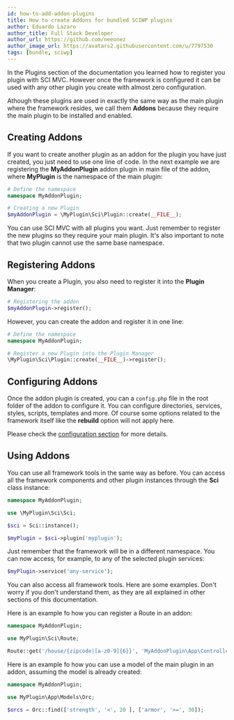 ```yaml
---
id: how-to-add-addon-plugins
title: How to create Addons for bundled SCIWP plugins
author: Eduardo Lazaro
author_title: Full Stack Developer
author_url: https://github.com/neeonez
author_image_url: https://avatars2.githubusercontent.com/u/7797530
tags: [bundle, sciwp]
---
```


In the Plugins section of the documentation you learned how to register you plugin with SCI MVC. However once the framework is configured it can be used with any other plugin you create with almost zero configuration.

<!--truncate-->

Athough these plugins are used in exactly the same way as the main plugin where the framework resides, we call them **Addons** because they require the main plugin to be installed and enabled.

## Creating Addons

If you want to create another plugin as an addon for the plugin you have just created, you just need to use one line of code. In the next example we are registering the **MyAddonPlugin** addon plugin in main file of the addon, where **MyPlugin** is the namespace of the main plugin:

```php
# Define the namespace
namespace MyAddonPlugin;

# Creating a new Plugin
$myAddonPlugin = \MyPlugin\Sci\Plugin::create(__FILE__);
```

You can use SCI MVC with all plugins you want. Just remember to register the new plugins so they require your main plugin. It's also important to note that two plugin cannot use the same base namespace.


## Registering Addons

When you create a Plugin, you also need to register it into the **Plugin Manager**:


```php
# Registering the addon
$myAddonPlugin->register();
```
However, you can create the addon and register it in one line:

```php
# Define the namespace
namespace MyAddonPlugin;

# Register a new Plugin into the Plugin Manager
\MyPlugin\Sci\Plugin::create(__FILE__)->register();
```


## Configuring Addons

Once the addon plugin is created, you can a `config.php` file in the root folder of the addon to configure it. You can configure directories, services, styles, scripts, templates and more. Of course some options related to the framework itself like the **rebuild** option will not apply here.

Please check the [configuration section](/docs/framework/configuration) for more details.

## Using Addons

You can use all framework tools in the same way as before. You can access all the framework components and other plugin instances through the **Sci** class instance:

```php
namespace MyAddonPlugin;

use \MyPlugin\Sci\Sci;

$sci = Sci::instance();

$myPlugin = $sci->plugin('myplugin');

```

Just remember that the framework will be in a different namespace. You can now access, for example, to any of the selected plugin services:


```php
$myPlugin->service('any-service');

```

You can also access all framework tools. Here are some examples. Don't worry if you don't understand them, as they are all explained in other sections of this documentation.

Here is an example fo how you can register a Route in an addon:

```php
namespace MyAddonPlugin;

use MyPlugin\Sci\Route;

Route::get('/house/{zipcode|[a-z0-9]{6}}', 'MyAddonPlugin\App\Controllers\House@show')->register();
```

Here is an example fo how you can use a model of the main plugin in an addon, assuming the model is already created:

```php
namespace MyAddonPlugin;

use MyPlugin\App\Models\Orc;

$orcs = Orc::find(['strength', '<', 20 ], ['armor', '>=', 30]);
```

